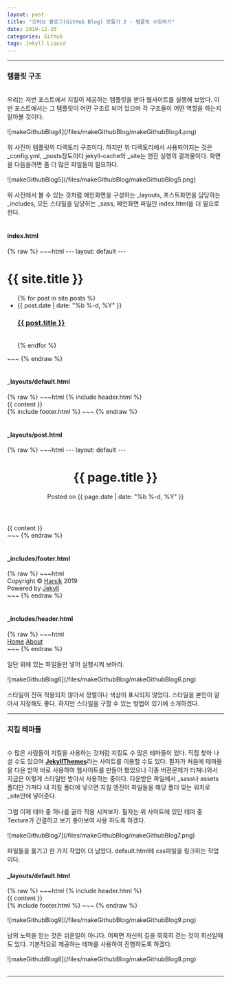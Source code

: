 ```yaml
---
layout: post
title: "깃허브 블로그(GitHub Blog) 만들기 2 - 템플릿 수정하기"
date: 2019-12-20
categories: Github
tags: Jekyll Liquid
---
```

<div style="display:none;">
</div>
<hr class="divider">
<h3>템플릿 구조</h3>
<br>
우리는 저번 포스트에서 지킬이 제공하는 템플릿을 받아 웹사이트를 실행해 보았다. 이번 포스트에서는 그 템플릿이 어떤 구조로 되어 있으며 각 구조들이 어떤 역할을 하는지 알아볼 것이다.
<br><br>
![makeGithubBlog4](/files/makeGithubBlog/makeGithubBlog4.png)
<br><br>
위 사진이 템플릿의 디렉토리 구조이다. 하지만 위 디렉토리에서 사용되어지는 것은 _config.yml, _posts정도이다 jekyll-cache와 _site는 엔진 실행의 결과물이다. 화면을 다듬을려면 좀 더 많은 파일들이 필요하다.
<br><br>
![makeGithubBlog5](/files/makeGithubBlog/makeGithubBlog5.png)
<br><br>
위 사진에서 볼 수 있는 것처럼 메인화면을 구성하는 _layouts, 포스트화면을 담당하는 _includes, 모든 스타일을 담당하는 _sass, 메인화면 파일인 index.html을 더 필요로 한다. 
<br><br>
<h4>index.html</h4>
{% raw %}
~~~html
---
layout: default
---
<div class="home">
  <h1 class="page-heading">{{ site.title }}</h1>
  <ul class="post-list">
    {% for post in site.posts %}
      <li>
        <span class="post-meta">{{ post.date | date: "%b %-d, %Y" }}</span>
        <h3><a class="post-link" href="{{ post.url | prepend: site.baseurl }}">{{ post.title }}<a></h3>
        <br>
      </li>
    {% endfor %}
  </ul>
</div>
~~~
{% endraw %}
<br><br>
<h4>_layouts/default.html</h4>
{% raw %}
~~~html
<!DOCTYPE html>
<html>
  <body>
    {% include header.html %}
    <div class="page-content">
      <div class="wrapper">
        {{ content }}
      </div>
    </div>
    {% include footer.html %}
  </body>
</html>
~~~
{% endraw %}
<br><br>
<h4>_layouts/post.html</h4>
{% raw %}
~~~html
---
layout: default
---
<div class="post">
  <header class="post-header">
     <h1 class="post-title p-name" itemprop="name headline">{{ page.title }}</h1>
     <p class="post-meta">Posted on {{ page.date | date: "%b %-d, %Y" }}
     </p>
  </header>
  <div class="post-content e-content" itemprop="articleBody">
    {{ content }}
  </div>
</div>
~~~
{% endraw %}
<br><br>
<h4>_includes/footer.html</h4>
{% raw %}
~~~html
<div class="footer center">
  Copyright &copy; <a href=https://Harsik.github.io target="_blank">Harsik</a> 2019<BR />
  Powered by <a href=http://jekyllrb.com target="_blank">Jekyll</a>
</div>
~~~
{% endraw %}
<br><br>
<h4>_includes/header.html</h4>
{% raw %}
~~~html
<div class="site-header">
    <nav class="site-nav">
      <a href="#" class="menu-icon">
        <i class="fa fa-navicon fa-lg"></i>
      </a>
      <div class="trigger">
          <a class="page-link" href="{{ site.baseurl }}/">Home</a>
          <a class="page-link" href="{{ site.baseurl }}/about">About</a>
      </div>
    </nav>
</div>
~~~
{% endraw %}
<br><br>
일단 위에 있는 파일들만 넣어 실행시켜 보아라.
<br><br>
![makeGithubBlog6](/files/makeGithubBlog/makeGithubBlog6.png)
<br><br>
스타일이 전혀 적용되지 않아서 정렬이나 색상이 표시되지 않았다. 스타일을 본인이 알아서 지정해도 좋다. 하지만 스타일을 구할 수 있는 방법이 있기에 소개하겠다.
<hr class="divider">
<h3>지킬 테마들</h3>
<br>
수 많은 사람들이 지킬을 사용하는 것처럼 지킬도 수 많은 테마들이 있다. 직접 찾아 나설 수도 있으며 <b><a href="http://jekyllthemes.org/">JekyllThemes</a></b>라는 사이트를 이용할 수도 있다. 필자가 처음에 테마들을 다운 받아 바로 사용하여 웹사이트를 만들어 봤었으나 각종 버젼문제가 터져나와서 지금은 이렇게 스타일만 받아서 사용하는 중이다. 다운받은 파일에서 _sass나 assets폴더만 가져다 내 지킬 폴더에 넣으면 지킬 엔진이 파일들을 해당 폴더 맞는 위치로 _site안에 넣어준다.
<br><br>
그럼 이제 테마 중 하나를 골라 적용 시켜보자. 필자는 위 사이트에 있던 테마 중 Texture가 간결하고 보기 좋아보여 사용 하도록 하겠다.
<br><br>
![makeGithubBlog7](/files/makeGithubBlog/makeGithubBlog7.png)
<br><br>
파일들을 옮기고 한 가지 작업이 더 남았다. default.html에 css파일을 링크하는 작업이다. 
<h4>_layouts/default.html</h4>
{% raw %}
~~~html
<!DOCTYPE html>
<html>
  <head>
  <link rel="stylesheet" href="{{ "/assets/css/style.css" | prepend: site.baseurl }}">
  </head>
  <body>
    {% include header.html %}
    <div class="page-content">
      <div class="wrapper">
        {{ content }}
      </div>
    </div>
    {% include footer.html %}
  </body>
</html>
~~~
{% endraw %}
<br><br>
![makeGithubBlog9](/files/makeGithubBlog/makeGithubBlog9.png)
<br><br>
남의 노력을 얻는 것은 쉬운일이 아니다. 어쩌면 자신의 길을 묵묵히 걷는 것이 최선일때도 있다. 기본적으로 제공하는 테마를 사용하여 진행하도록 하겠다.
<br><br>
![makeGithubBlog8](/files/makeGithubBlog/makeGithubBlog8.png)
<br><br>
<hr class="divider">